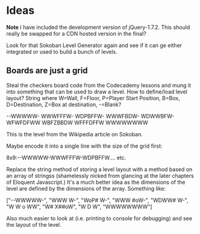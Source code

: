 # Ideas

**Note** I have included the development version of jQuery-1.7.2. This should really be swapped for a CDN hosted version in the final?

Look for that Sokoban Level Generator again and see if it can ge either integrated or used to build a bunch of levels.

## Boards are just a grid
Steal the checkers board code from the Codecademy lessons and mung it into something that can be used to draw a level.
How to define/load level layout? String where W=Wall, F=Floor, P=Player Start Position, B=Box, D=Destination, Z=Box at destination, -=Blank?

--WWWWW-
WWWFFFW-
WDPBFFW-
WWWFBDW-
WDWWBFW-
WFWFDFWW
WBFZBBDW
WFFFDFFW
WWWWWWWW

This is the level from the Wikipedia article on Sokoban.

Maybe encode it into a single line with the size of the grid first:

8x9:--WWWWW-WWWFFFW-WDPBFFW.... etc.

Replace the string method of storing a level layout with a method based on an array of stringss (shamelessly nicked from glancing at the later chapters of Eloquent Javascript.)
It's a much better idea as the dimensions of the level are defined by the dimensions of the array. Something like:

["--WWWWW-",
 "WWW   W-",
 "WoP#  W-",
 "WWW #oW-",
 "WDWW# W-",
 "W W o WW",
 "W# X##oW",
 "W   D  W",
 "WWWWWWWW"]

Also much easier to look at (i.e. printing to console for debugging) and see the layout of the level.
